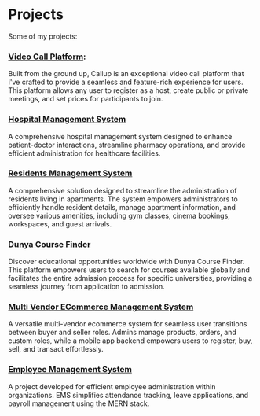 # Projects

Some of my projects:

### [Video Call Platform](./video-call-platform/README.md):

Built from the ground up, Callup is an exceptional video call platform that I've crafted to provide a seamless and feature-rich experience for users. This platform allows any user to register as a host, create public or private meetings, and set prices for participants to join.

### [Hospital Management System](./hospital-management-system/README.md)

A comprehensive hospital management system designed to enhance patient-doctor interactions, streamline pharmacy operations, and provide efficient administration for healthcare facilities.

### [Residents Management System](./residents-management-system/README.md)

A comprehensive solution designed to streamline the administration of residents living in apartments. The system empowers administrators to efficiently handle resident details, manage apartment information, and oversee various amenities, including gym classes, cinema bookings, workspaces, and guest arrivals.

### [Dunya Course Finder](./dunya-course-finder/README.md)

Discover educational opportunities worldwide with Dunya Course Finder. This platform empowers users to search for courses available globally and facilitates the entire admission process for specific universities, providing a seamless journey from application to admission.

### [Multi Vendor ECommerce Management System](./multi-vendor-ecommerce-mangement-system/README.md)

A versatile multi-vendor ecommerce system for seamless user transitions between buyer and seller roles. Admins manage products, orders, and custom roles, while a mobile app backend empowers users to register, buy, sell, and transact effortlessly.

### [Employee Management System](./employee-management-system/README.md)

A project developed for efficient employee administration within organizations. EMS simplifies attendance tracking, leave applications, and payroll management using the MERN stack.
